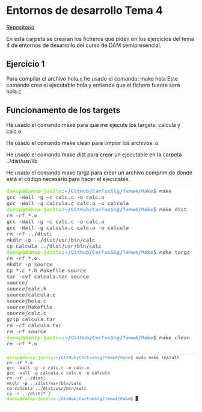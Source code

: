 # Entornos de desarrollo Tema 4

[Repositorio](https://github.com/CarFusSig/CarFusSig/tree/master/Tema4/Make)

En esta carpeta se crearan los ficheros que piden en los ejercicios del tema 4 de entornos de desarrollo del curso de DAM semipresencial.

## Ejercicio 1

Para compilar el archivo hola.c he usado el comando: make hola
Este comando crea el ejecutable hola y entiende que el fichero fuente será hola.c

## Funcionamento de los targets

He usado el comando make para que me ejecute los targets: calcula y calc.o

He usado el comando make clean para limpiar los archivos .o

He usado el comando make dist para crear un ejecutable en la carpeta ../dist/usr/lib

He usado el comando make targz para crear un archivo comprimido donde está el código necesario para hacer el ejecutable.

![Imagen1](1.png)

![Imagen2](2.png)

